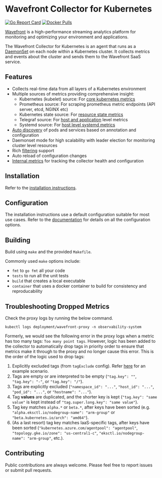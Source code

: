 # Wavefront Collector for Kubernetes
[![Go Report Card][go-report-img]][go-report] [![Docker Pulls][docker-pull-img]][docker-img]

[Wavefront](https://docs.wavefront.com) is a high-performance streaming analytics platform for monitoring and optimizing your environment and applications.

The Wavefront Collector for Kubernetes is an agent that runs as a [DaemonSet](https://kubernetes.io/docs/concepts/workloads/controllers/daemonset/) on each node within a Kubernetes cluster. It collects metrics and events about the cluster and sends them to the Wavefront SaaS service.

## Features
* Collects real-time data from all layers of a Kubernetes environment
* Multiple sources of metrics providing comprehensive insight:
  - Kubernetes (kubelet) source: For [core kubernetes metrics](https://github.com/wavefrontHQ/wavefront-collector-for-kubernetes/blob/main/docs/metrics.md#kubernetes-source)
  - Prometheus source: For scraping prometheus metric endpoints (API server, etcd, NGINX etc)
  - Kubernetes state source: For [resource state metrics](https://github.com/wavefrontHQ/wavefront-collector-for-kubernetes/blob/main/docs/metrics.md#kubernetes-state-source)    
  - Telegraf source: For [host and application](https://github.com/wavefrontHQ/wavefront-collector-for-kubernetes/blob/main/docs/metrics.md#telegraf-source) level metrics
  - Systemd source: For [host level systemd metrics](https://github.com/wavefrontHQ/wavefront-collector-for-kubernetes/blob/main/docs/metrics.md#systemd-source)
* [Auto discovery](https://github.com/wavefrontHQ/wavefront-collector-for-kubernetes/blob/main/docs/discovery.md) of pods and services based on annotation and configuration
* Daemonset mode for high scalability with leader election for monitoring cluster level resources
* Rich [filtering](https://github.com/wavefrontHQ/wavefront-collector-for-kubernetes/blob/main/docs/filtering.md) support
* Auto reload of configuration changes
* [Internal metrics](https://github.com/wavefrontHQ/wavefront-collector-for-kubernetes/blob/main/docs/metrics.md#collector-health-metrics) for tracking the collector health and configuration

## Installation

Refer to the [installation instructions](https://docs.wavefront.com/kubernetes.html#kubernetes-setup).

## Configuration

The installation instructions use a default configuration suitable for most use cases. Refer to the [documentation](https://github.com/wavefrontHQ/wavefront-collector-for-kubernetes/tree/main/docs) for details on all the configuration options.

## Building

Build using `make` and the provided `Makefile`. 

Commonly used `make` options include: 
* `fmt` to `go fmt` all your code
* `tests` to run all the unit tests 
* `build` that creates a local executable
* `container` that uses a docker container to build for consistency and reproducability 


## Troubleshooting Dropped Metrics

Check the proxy logs by running the below command.
```
kubectl logs deployment/wavefront-proxy -n observability-system
```
Formerly, we would see the following error in the proxy logs when a metric has too many tags: `Too many point tags`.
However, logic has been added to the collector to automatically drop tags in priority order
to ensure that metrics make it through to the proxy and no longer cause this error.
This is the order of the logic used to drop tags:
1. Explicitly excluded tags (from `tagExclude` config).
   Refer [here](https://github.com/wavefrontHQ/wavefront-operator-for-kubernetes/blob/main/deploy/kubernetes/scenarios/wavefront-full-config.yaml) for an example scenario.
1. Tags are empty or are interpreted to be empty (`"tag.key": ""`, `"tag.key": "-"`, or `"tag.key": "/"`).
1. Tags are explicitly excluded
   (`"namespace_id": "..."`, `"host_id": "..."`, `"pod_id": "..."`, or `"hostname": "..."`).
1. Tag **values** are duplicated, and the shorter key is kept
   (`"tag.key": "same value"` is kept instead of `"tag.super.long.key": "same value"`).
1. Tag key matches `alpha.*` or `beta.*`, after keys have been sorted
   (e.g. `"alpha.eksctl.io/nodegroup-name": "arm-group"` or `"beta.kubernetes.io/arch": "amd64"`).
1. (As a last resort) tag key matches IaaS-specific tags, after keys have been sorted
   (`"kubernetes.azure.com/agentpool": "agentpool"`, `"topology.gke.io/zone": "us-central1-c"`, `"eksctl.io/nodegroup-name": "arm-group"`, etc.).


## Contributing
Public contributions are always welcome. Please feel free to report issues or submit pull requests.

[go-report-img]: https://goreportcard.com/badge/github.com/wavefronthq/wavefront-kubernetes-collector
[go-report]: https://goreportcard.com/report/github.com/wavefronthq/wavefront-kubernetes-collector
[docker-pull-img]: https://img.shields.io/docker/pulls/wavefronthq/wavefront-kubernetes-collector.svg?logo=docker
[docker-img]: https://hub.docker.com/r/wavefronthq/wavefront-kubernetes-collector/
